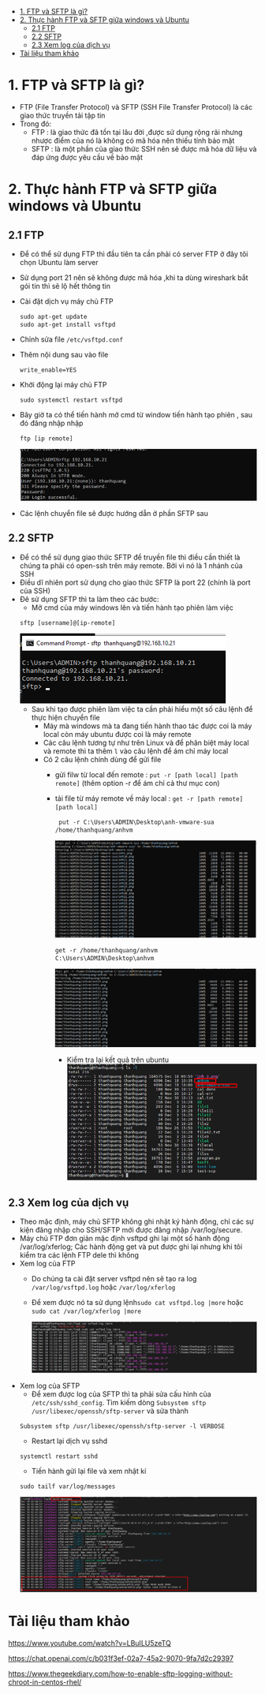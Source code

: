 - [1. FTP và SFTP là gì?](#1-ftp-và-sftp-là-gì)
- [2. Thực hành FTP và SFTP giữa windows và Ubuntu](#2-thực-hành-ftp-và-sftp-giữa-windows-và-ubuntu)
  - [2.1 FTP](#21-ftp)
  - [2.2 SFTP](#22-sftp)
  - [2.3 Xem log của dịch vụ](#23-xem-log-của-dịch-vụ)
- [Tài liệu tham khảo](#tài-liệu-tham-khảo)

# 1. FTP và SFTP là gì?
- FTP (File Transfer Protocol) và SFTP (SSH File Transfer Protocol) là các giao thức truyền tải tập tin 
- Trong đó:
  - FTP : là giao thức đã tồn tại lâu đời ,được sử dụng rộng rãi nhưng nhược điểm của nó là không có mã hóa nên thiếu tính bảo mật
  - SFTP : là một phần của giao thức SSH nên sẽ được mã hóa dữ liệu và đáp ứng được yêu cầu về bảo mật

# 2. Thực hành FTP và SFTP giữa windows và Ubuntu
## 2.1 FTP
- Để có thể sử dụng FTP thì đầu tiên ta cần phải có server FTP ở đây tôi chọn Ubuntu làm server
- Sử dụng port 21 nên sẽ không được mã hóa ,khi ta dùng wireshark bắt gói tin thì sẽ lộ hết thông tin
- Cài đặt dịch vụ máy chủ FTP
    ```
    sudo apt-get update
    sudo apt-get install vsftpd
    ```
- Chỉnh sửa file `/etc/vsftpd.conf`
- Thêm nội dung sau vào file
  ```
  write_enable=YES
  ```
- Khởi động lại máy chủ FTP

    ```
    sudo systemctl restart vsftpd
    ```
- Bây giờ ta có thể tiến hành mở cmd từ window tiến hành tạo phiên , sau đó đăng nhập nhập 
  ```
  ftp [ip remote]
  ```
  ![Alt](/thuctap/anh/Screenshot_585.png)
- Các lệnh chuyển file sẽ được hướng dẫn ở phần SFTP sau

## 2.2 SFTP
- Để có thể sử dụng giao thức SFTP để truyền file thì điều cần thiết là chúng ta phải có  open-ssh trên máy remote. Bởi vì nó là 1 nhánh của SSH
- Điều dĩ nhiên port sử dụng cho giao thức SFTP là port 22 (chính là port của SSH)
- Đê sử dụng SFTP thì ta làm theo các bước:
  - Mở cmd của máy windows lên và tiến hành tạo phiên làm việc
  ```
  sftp [username]@[ip-remote]
  ```
  ![Alt](/thuctap/anh/Screenshot_581.png)
  - Sau khi tạo được phiên làm việc ta cần phải hiểu một số câu lệnh để thực hiện chuyển file
    - Máy mà windows mà ta đang tiến hành thao tác được coi là máy local còn máy ubuntu được coi là máy remote
    - Các câu lệnh tương tự như trên Linux và để phân biệt máy local và remote thì ta thêm `l` vào câu lệnh để ám chỉ máy local
    - Có 2 câu lệnh chính dùng để gửi file
      - gửi filw từ local đến remote : `put -r [path local] [path remote]` (thêm option -r để ám chỉ cả thư mục con)
      - tải file từ máy remote về máy local : `get -r [path remote] [path local]`

        ```
         put -r C:\Users\ADMIN\Desktop\anh-vmware-sua /home/thanhquang/anhvm
        ```
        ![Alt](/thuctap/anh/Screenshot_582.png)
        ```
        get -r /home/thanhquang/anhvm C:\Users\ADMIN\Desktop\anhvm
        ```
        ![Alt](/thuctap/anh/Screenshot_583.png)
        - Kiểm tra lại kết quả trên ubuntu
        ![Alt](/thuctap/anh/Screenshot_584.png)
## 2.3 Xem log của dịch vụ
- Theo mặc định, máy chủ SFTP không ghi nhật ký hành động, chỉ các sự kiện đăng nhập cho SSH/SFTP mới được đăng nhập /var/log/secure.
- Máy chủ FTP đơn giản mặc định vsftpd ghi lại một số hành động /var/log/xferlog; Các hành động get và put được ghi lại nhưng khi tôi kiểm tra các lệnh FTP dele thì không
- Xem log của FTP
  - Do chúng ta cài đặt server vsftpd nên sẽ tạo ra log `/var/log/vsftpd.log` hoặc `/var/log/xferlog`
  - Để xem được nó ta sử dụng lệnh`sudo cat vsftpd.log |more` hoặc `sudo cat /var/log/xferlog |more`

    ![Alt](/thuctap/anh/Screenshot_586.png)
- Xem log của SFTP
  - Để xem được log của SFTP thì ta phải sửa cấu hình của `/etc/ssh/sshd_config`. Tìm kiếm dòng `Subsystem sftp /usr/libexec/openssh/sftp-server` và sửa thành
  ```
  Subsystem sftp /usr/libexec/openssh/sftp-server -l VERBOSE
  ```
  - Restart lại dịch vụ sshd
  ```
  systemctl restart sshd
  ```
  - Tiến hành gửi lại file và xem nhật kí
  ```
  sudo tailf var/log/messages
  ```
  ![Alt](/thuctap/anh/Screenshot_587.png)
# Tài liệu tham khảo
https://www.youtube.com/watch?v=LBuILU5zeTQ

https://chat.openai.com/c/b031f3ef-02a7-45a2-9070-9fa7d2c29397

https://www.thegeekdiary.com/how-to-enable-sftp-logging-without-chroot-in-centos-rhel/
